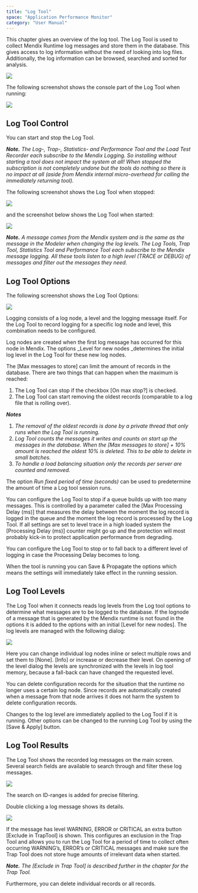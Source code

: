 ```yaml
---
title: "Log Tool"
space: "Application Performance Monitor"
category: "User Manual"
---
```

This chapter gives an overview of the log tool. The Log Tool is used to collect Mendix Runtime log messages and store them in the database. This gives access to log information without the need of looking into log files. Additionally, the log information can be browsed, searched and sorted for analysis.

 ![](attachments/Log_Tool/Overview.png)

The following screenshot shows the console part of the Log Tool when running:

![](attachments/Log_Tool/Console.png)

## Log Tool Control

You can start and stop the Log Tool.

***Note.** The Log-, Trap-, Statistics- and Performance Tool and the Load Test Recorder each subscribe to the Mendix Logging. So installing without starting a tool does not impact the system at all! When stopped the subscription is not completely undone but the tools do nothing so there is no impact at all (aside from Mendix internal micro-overhead for calling the immediately returning tool).*

The following screenshot shows the Log Tool when stopped:

 ![](attachments/Log_Tool/Control_NotRunning.png)

 and the screenshot below shows the Log Tool when started:

 ![](attachments/Log_Tool/Control_Running.png)

***Note.** A message comes from the Mendix system and is the same as the message in the Modeler when changing the log levels. The Log Tools, Trap Tool, Statistics Tool and Performance Tool each subscribe to the Mendix message logging. All these tools listen to a high level (TRACE or DEBUG) of messages and filter out the messages they need.*

## Log Tool Options

The following screenshot shows the Log Tool Options:

 ![](attachments/Log_Tool/Options.png)

Logging consists of a log node, a level and the logging message itself. For the Log Tool to record logging for a specific log node and level, this combination needs to be configured.

Log nodes are created when the first log message has occurred for this node in Mendix. The options _Level for new nodes _determines the initial log level in the Log Tool for these new log nodes.

The [Max messages to store] can limit the amount of records in the database. There are two things that can happen when the maximum is reached:

1.  The Log Tool can stop if the checkbox [On max stop?] is checked.
2.  The Log Tool can start removing the oldest records (comparable to a log file that is rolling over).

***Notes***

1. *The removal of the oldest records is done by a private thread that only runs when the Log Tool is running.*
2. *Log Tool counts the messages it writes and counts on start up the messages in the database. When the [Max messages to store] + 10% amount is reached the oldest 10% is deleted. This to be able to delete in small batches.*
3. *To handle a load balancing situation only the records per server are counted and removed.*

The option _Run fixed period of time (seconds)_ can be used to predetermine the amount of time a Log tool session runs.

You can configure the Log Tool to stop if a queue builds up with too many messages. This is controlled by a parameter called the [Max Processing Delay (ms)] that measures the delay between the moment the log record is logged in the queue and the moment the log record is processed by the Log Tool. If all settings are set to level trace in a high loaded system the [Processing Delay (ms)] counter might go up and the protection will most probably kick-in to protect application performance from degrading.

You can configure the Log Tool to stop or to fall back to a different level of logging in case the Processing Delay becomes to long.

When the tool is running you can Save & Propagate the options which means the settings will immediately take effect in the running session.

## Log Tool Levels

The Log Tool when it connects reads log levels from the Log tool options to determine what messages are to be logged to the database. If the lognode of a message that is generated by the Mendix runtime is not found in the options it is added to the options with an initial [Level for new nodes]. The log levels are managed with the following dialog:

 ![](attachments/Log_Tool/Levels.png)

 Here you can change individual log nodes inline or select multiple rows and set them to [None]. [Info] or increase or decrease their level. On opening of the level dialog the levels are synchronized with the levels in log tool memory, because a fall-back can have changed the requested level.

You can delete configuration records for the situation that the runtime no longer uses a certain log node. Since records are automatically created when a message from that node arrives it does not harm the system to delete configuration records.

Changes to the log level are immediately applied to the Log Tool if it is running. Other options can be changed to the running Log Tool by using the [Save & Apply] button.

## Log Tool Results

The Log Tool shows the recorded log messages on the main screen. Several search fields are available to search through and filter these log messages.

 ![](attachments/Log_Tool/Results.png)

 The search on ID-ranges is added for precise filtering.

Double clicking a log message shows its details.

 ![](attachments/Log_Tool/View_Message.png)

If the message has level WARNING, ERROR or CRITICAL an extra button [Exclude in TrapTool] is shown. This configures an exclusion in the Trap Tool and allows you to run the Log Tool for a period of time to collect often occurring WARNING’s, ERROR’s or CRITICAL messages and make sure the Trap Tool does not store huge amounts of irrelevant data when started.

***Note.** The [Exclude in Trap Tool] is described further in the chapter for the Trap Tool.*

Furthermore, you can delete individual records or all records.
